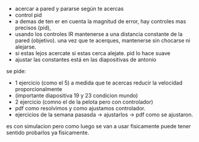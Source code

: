  - acercar a pared y pararse según te acercas
 - control pid
 - a demas de ten er en cuenta la magnitud de error, hay controles mas precisos (pid), 
 - usando los controles IR mantenerse a una distancia constante de la pared (objetivo).  una vez que te acerques, mantenerse sin chocarse ni alejarse. 
 - si estas lejos acercate si estas cerca alejate. pid lo hace suave
  - ajustar las constantes está en las diapositivas de antonio

se pide:
 - 1 ejercicio (como el 5) a medida que te acercas reducir la velocidad proporcionalmente
 - (importante diapositiva 19 y 23 condicion mundo)
 - 2 ejercicio (comno el de la pelota pero con controlador)  
 - pdf como resolvimos y como ajustamos controlador. 
 - ejercicios de la semana pasasda -> ajustarlos -> pdf como se ajustaron. 


es con simulacion pero como luego se van a usar fisicamente puede tener sentido probarlos ya fisicamente. 
